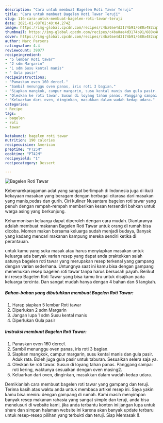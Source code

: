 ```yaml
---
description: "Cara untuk membuat Bagelen Roti Tawar Teruji"
title: "Cara untuk membuat Bagelen Roti Tawar Teruji"
slug: 116-cara-untuk-membuat-bagelen-roti-tawar-teruji
date: 2021-01-08T02:40:04.274Z
image: https://img-global.cpcdn.com/recipes/c4ba0ae4d3174b91/680x482cq70/bagelen-roti-tawar-foto-resep-utama.jpg
thumbnail: https://img-global.cpcdn.com/recipes/c4ba0ae4d3174b91/680x482cq70/bagelen-roti-tawar-foto-resep-utama.jpg
cover: https://img-global.cpcdn.com/recipes/c4ba0ae4d3174b91/680x482cq70/bagelen-roti-tawar-foto-resep-utama.jpg
author: Marc Parsons
ratingvalue: 4.4
reviewcount: 39077
recipeingredient:
- "5 lembar Roti tawar"
- "2 sdm Margarin"
- "1 sdm Susu kental manis"
- " Gula pasir"
recipeinstructions:
- "Panaskan oven 160 dercel."
- "Sambil menunggu oven panas, iris roti 3 bagian."
- "Siapkan mangkok, campur margarin, susu kental manis dan gula pasir. Aduk rata. Boleh juga gula pasir untuk taburan. Sesuaikan selera saja ya."
- "Oleskan ke roti tawar. Susun di loyang tahan panas. Panggang sampai roti kering, waktunya sesuaikan dengan oven masing2."
- "Keluarkan dari oven, dinginkan, masukkan dalam wadah kedap udara."
categories:
- Recipe
tags:
- bagelen
- roti
- tawar

katakunci: bagelen roti tawar 
nutrition: 190 calories
recipecuisine: American
preptime: "PT25M"
cooktime: "PT42M"
recipeyield: "1"
recipecategory: Dessert

---
```



![Bagelen Roti Tawar](https://img-global.cpcdn.com/recipes/c4ba0ae4d3174b91/680x482cq70/bagelen-roti-tawar-foto-resep-utama.jpg)

Kebenarekaragaman adat yang sangat berlimpah di Indonesia juga di ikuti kekayaan masakan yang beragam dengan berbagai citarasa dari masakan yang manis,pedas dan gurih. Ciri kuliner Nusantara bagelen roti tawar yang penuh dengan rempah-rempah memberikan kesan tersendiri bahkan untuk warga asing yang berkunjung.


Keharmonisan keluarga dapat diperoleh dengan cara mudah. Diantaranya adalah membuat makanan Bagelen Roti Tawar untuk orang di rumah bisa dicoba. Momen makan bersama keluarga sudah menjadi budaya, Banyak yang kadang mencari makanan kampung mereka sendiri ketika di perantauan.



untuk kamu yang suka masak atau harus menyiapkan masakan untuk keluarga ada banyak varian resep yang dapat anda praktekkan salah satunya bagelen roti tawar yang merupakan resep terkenal yang gampang dengan varian sederhana. Untungnya saat ini kamu bisa dengan gampang menemukan resep bagelen roti tawar tanpa harus bersusah payah.
Berikut ini resep Bagelen Roti Tawar yang bisa kamu tiru untuk disajikan pada keluarga tercinta. Dan sangat mudah hanya dengan 4 bahan dan 5 langkah.


<!--inarticleads1-->

##### Bahan-bahan yang dibutuhkan membuat Bagelen Roti Tawar:

1. Harap siapkan 5 lembar Roti tawar
1. Diperlukan 2 sdm Margarin
1. Jangan lupa 1 sdm Susu kental manis
1. Diperlukan  Gula pasir




<!--inarticleads2-->

##### Instruksi membuat  Bagelen Roti Tawar:

1. Panaskan oven 160 dercel.
1. Sambil menunggu oven panas, iris roti 3 bagian.
1. Siapkan mangkok, campur margarin, susu kental manis dan gula pasir. Aduk rata. Boleh juga gula pasir untuk taburan. Sesuaikan selera saja ya.
1. Oleskan ke roti tawar. Susun di loyang tahan panas. Panggang sampai roti kering, waktunya sesuaikan dengan oven masing2.
1. Keluarkan dari oven, dinginkan, masukkan dalam wadah kedap udara.




Demikianlah cara membuat bagelen roti tawar yang gampang dan teruji. Terima kasih atas waktu anda untuk membaca artikel resep ini. Saya yakin kamu bisa meniru dengan gampang di rumah. Kami masih menyimpan banyak resep makanan rahasia yang sangat simple dan teruji, anda bisa menelusuri di website kami, jika anda terbantu konten ini jangan lupa untuk share dan simpan halaman website ini karena akan banyak update terbaru untuk resep-resep pilihan yang terbukti dan teruji. Siap Memasak !!. 
